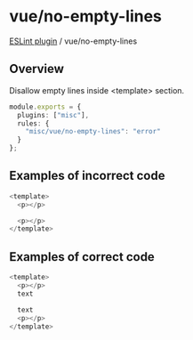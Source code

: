# vue/no-empty-lines

[ESLint plugin](https://ilyub.github.io/eslint-plugin-misc/) / vue/no-empty-lines

## Overview

Disallow empty lines inside &lt;template&gt; section.

```ts
module.exports = {
  plugins: ["misc"],
  rules: {
    "misc/vue/no-empty-lines": "error"
  }
};
```

## Examples of incorrect code

```ts
<template>
  <p></p>

  <p></p>
</template>
```

## Examples of correct code

```ts
<template>
  <p></p>
  text

  text
  <p></p>
</template>
```